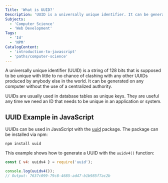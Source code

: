 ```yaml
---
Title: 'What is UUID?'
Description: 'UUID is a universally unique identifier. It can be generated on any computer without the use of a centralized authority.'
Subjects:
  - 'Computer Science'
  - 'Web Development'
Tags:
  - 'Id'
  - 'NPM'
CatalogContent:
  - 'introduction-to-javascript'
  - 'paths/computer-science'
---
```


A universally unique identifier (UUID) is a string of 128 bits that is supposed to be unique with little to no chance of clashing with any other UUIDs produced by anybody else in the world. It can be generated on any computer without the use of a centralized authority.

UUIDs are usually used in database tables as unique keys. They are useful any time we need an ID that needs to be unique in an application or system.

## UUID Example in JavaScript

UUIDs can be used in JavaScript with the [uuid](https://www.npmjs.com/package/uuid) package. The package can be installed via npm:

```shell
npm install uuid
```

This example shows how to generate a UUID with the `uuidv4()` function:

```js
const { v4: uuidv4 } = require('uuid');

console.log(uuidv4());
// Output: 7637c099-79c8-4685-ad47-b1b985f7ac2b
```
